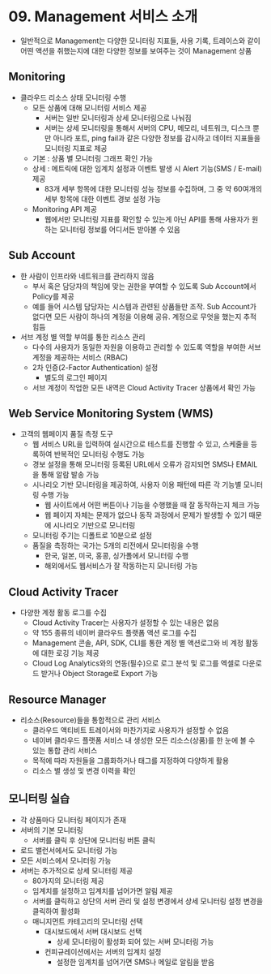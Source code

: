 # 09. Management 서비스 소개

- 일반적으로 Management는 다양한 모니터링 지표들, 사용 기록,  트레이스와 같이 어떤 액션을 취했는지에 대한 다양한 정보를 보여주는 것이 Management 상품



## Monitoring

- 클라우드 리소스 상태 모니터링 수행
  - 모든 상품에 대해 모니터링 서비스 제공
    - 서버는 일반 모니터링과 상세 모니터링으로 나눠짐
    - 서버는 상세 모니터링을 통해서 서버의 CPU, 메모리, 네트워크, 디스크 뿐만 아니라 포트, ping fail과 같은 다양한 정보를 감시하고 데이터 지표들을 모니터링 지표로 제공
  - 기본 : 상품 별 모니터링 그래프 확인 가능
  - 상세 : 메트릭에 대한 임계치 설정과 이벤트 발생 시 Alert 기능(SMS / E-mail) 제공
    - 83개 세부 항목에 대한 모니터링 성능 정보를 수집하며, 그 중 약 60여개의 세부 항목에 대한 이벤트 경보 설정 가능
  - Monitoring API 제공
    - 웹에서만 모니터링 지표를 확인할 수 있는게 아닌 API를 통해 사용자가 원하는 모니터링 정보를 어디서든 받아볼 수 있음



## Sub Account

- 한 사람이 인프라와 네트워크를 관리하지 않음
  - 부서 혹은 담당자의 책임에 맞는 권한을 부여할 수 있도록 Sub Account에서 Policy를 제공
  - 예를 들어 시스템 담당자는 시스템과 관련된 상품들만 조작. Sub Account가 없다면 모든 사람이 하나의 계정을 이용해 공유. 계정으로 무엇을 했는지 추적 힘듬
- 서브 계정 별 역할 부여를 통한 리소스 관리
  - 다수의 사용자가 동일한 자원을 이용하고 관리할 수 있도록 역할을 부여한 서브 계정을 제공하는 서비스 (RBAC)
  - 2차 인증(2-Factor Authentication) 설정
    - 별도의 로그인 페이지
  - 서브 계정이 작업한 모든 내역은 Cloud Activity Tracer 상품에서 확인 가능



## Web Service Monitoring System (WMS)

- 고객의 웹페이지 품질 측정 도구
  - 웹 서비스 URL을 입력하여 실시간으로 테스트를 진행할 수 있고, 스케줄을 등록하여 반복적인 모니터링 수행도 가능
  - 경보 설정을 통해 모니터링 등록된 URL에서 오류가 감지되면 SMS나 EMAIL을 통해 알람 발송 가능
  - 시나리오 기반 모니터링을 제공하여, 사용자 이용 패턴에 따른 각 기능별 모니터링 수행 가능
    - 웹 사이트에서 어떤 버튼이나 기능을 수행했을 때 잘 동작하는지 체크 가능
    - 웹 페이지 자체는 문제가 없으나 동작 과정에서 문제가 발생할 수 있기 때문에 시나리오 기반으로 모니터링
  - 모니터링 주기는 디폴트로 10분으로 설정
  - 품질을 측정하는 국가는 5개의 리전에서 모니터링을 수행
    - 한국, 일본, 미국, 홍콩, 싱가폴에서 모니터링 수행
    - 해외에서도 웹서비스가 잘 작동하는지 모니터링 가능



## Cloud Activity Tracer

- 다양한 계정 활동 로그를 수집
  - Cloud Activity Tracer는 사용자가 설정할 수 있는 내용은 없음
  - 약 155 종류의 네이버 클라우드 플랫폼 액션 로그를 수집
  - Management 콘솔, API, SDK, CLI를 통한 계정 별 액션로그와 비 계정 활동에 대한 로깅 기능 제공
  - Cloud Log Analytics와의 연동(필수)으로 로그 분석 및 로그를 엑셀로 다운로드 받거나 Object Storage로 Export 가능



## Resource Manager

- 리소스(Resource)들을 통합적으로 관리 서비스
  - 클라우드 액티비트 트레이서와 마찬가지로 사용자가 설정할 수 없음
  - 네이버 클라우드 플랫폼 서비스 내 생성한 모든 리소스(상품)를 한 눈에 볼 수 있는 통합 관리 서비스
  - 목적에 따라 자원들을 그룹화하거나 태그를 지정하여 다양하게 활용
  - 리소스 별 생성 및 변경 이력을 확인 



## 모니터링 실습	

- 각 상품마다 모니터링 페이지가 존재
- 서버의 기본 모니터링
  - 서버를 클릭 후 상단에 모니터링 버튼 클릭
- 로드 밸런서에서도 모니터링 가능
- 모든 서비스에서 모니터링 가능
- 서버는 추가적으로 상세 모니터링 제공
  - 80가지의 모니터링 제공
  - 임계치를 설정하고 임계치를 넘어가면 알림 제공
  - 서버를 클릭하고 상단의 서버 관리 및 설정 변경에서 상세 모니터링 설정 변경을 클릭하여 활성화
  - 매니지먼트 카테고리의 모니터링 선택
    - 대시보드에서 서버 대시보드 선택
      - 상세 모니터링이 활성화 되어 있는 서버 모니터링 가능
    - 컨피규레이션에서는 서버의 임계치 설정
      - 설정한 임계치를 넘어가면 SMS나 메일로 알림을 받음

